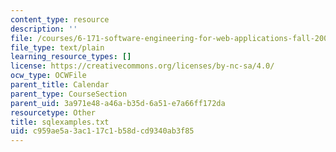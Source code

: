 ```yaml
---
content_type: resource
description: ''
file: /courses/6-171-software-engineering-for-web-applications-fall-2003/c959ae5a3ac117c1b58dcd9340ab3f85_sqlexamples.txt
file_type: text/plain
learning_resource_types: []
license: https://creativecommons.org/licenses/by-nc-sa/4.0/
ocw_type: OCWFile
parent_title: Calendar
parent_type: CourseSection
parent_uid: 3a971e48-a46a-b35d-6a51-e7a66ff172da
resourcetype: Other
title: sqlexamples.txt
uid: c959ae5a-3ac1-17c1-b58d-cd9340ab3f85
---
```

